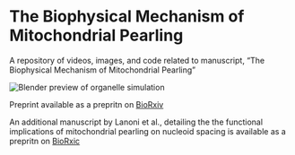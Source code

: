 # The Biophysical Mechanism of Mitochondrial Pearling
A repository of videos, images, and code related to manuscript, “The Biophysical Mechanism of Mitochondrial Pearling” 

![Blender preview of organelle simulation](Supplementary_Movies/Movie1_spontaneous_U2OS_pearling.gif)

Preprint available as a prepritn on [BioRxiv](https://www.biorxiv.org/content/10.1101/2024.12.21.629509v1)

An additional manuscript by Lanoni et al., detailing the the functional implications of mitochondrial pearling on nucleoid spacing is available as a prepritn on [BioRxic](https://www.biorxiv.org/content/10.1101/2024.12.21.629917v1)